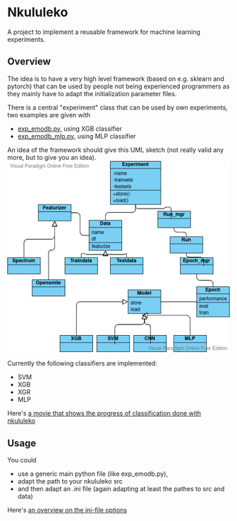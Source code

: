 # Nkululeko
A project to implement a reusable framework for machine learning experiments.

## Overview
The idea is to have a very high level framework (based on e.g. sklearn and pytorch) that can be used by people not being experienced programmers as they mainly have to adapt the initialization parameter files.

There is a central "experiment" class that can be used by own experiments, two examples are given with
* [exp_emodb.py](exp_emodb.py), using XGB classifier
* [exp_emodb_mlp.py](exp_emodb_mlp.py), using MLP classifier
  
An idea of the framework should give this UML sketch (not really valid any more, but to give you an idea).
![sketch](images/ml-experiment.jpg)

Currently the following classifiers are implemented:
* SVM
* XGB
* XGR
* MLP

Here's [a movie that shows the progress of classification done with nkululeko](https://youtu.be/6Y0M382GjvM)

## Usage
You could 
* use a generic main python file (like exp_emodb.py), 
* adapt the path to your nkululeko src 
* and then adapt an .ini file (again adapting at least the pathes to src and data)
  
Here's [an overview on the ini-file options](./ini_file.md)